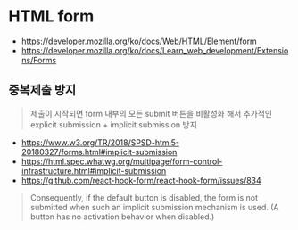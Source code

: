 # HTML form

- <https://developer.mozilla.org/ko/docs/Web/HTML/Element/form>
- <https://developer.mozilla.org/ko/docs/Learn_web_development/Extensions/Forms>

## 중복제출 방지

> 제출이 시작되면 form 내부의 모든 submit 버튼을 비활성화 해서 추가적인 explicit submission + implicit submission 방지

- <https://www.w3.org/TR/2018/SPSD-html5-20180327/forms.html#implicit-submission>
- <https://html.spec.whatwg.org/multipage/form-control-infrastructure.html#implicit-submission>
- <https://github.com/react-hook-form/react-hook-form/issues/834>

> Consequently, if the default button is disabled, the form is not submitted when such an implicit submission mechanism is used.
> (A button has no activation behavior when disabled.)
